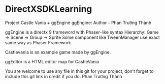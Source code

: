 ﻿# DirectXSDKLearning
Project Castle Vania + ggEngine
ggEngine: Author - Phan Trường Thành

ggEngine is a directx 9 frameword with Phaser-like syntax
Hierarchy: Game -> Scene -> Group -> Sprite
Some component like TweenManager use exact same way as Phaser Framework

Castlevania is an example game made by ggEngine.

ggEditor is a HTML editor map for CastleVania

You are welcome to use any file in this git for your project, don't forget to include this git link in credit if you do.
Phan Trường Thành
